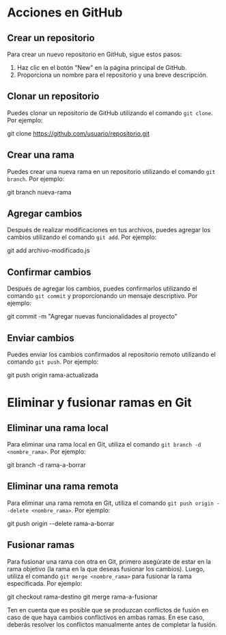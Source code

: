 # Acciones en GitHub

## Crear un repositorio

Para crear un nuevo repositorio en GitHub, sigue estos pasos:

1. Haz clic en el botón "New" en la página principal de GitHub.
2. Proporciona un nombre para el repositorio y una breve descripción.

## Clonar un repositorio

Puedes clonar un repositorio de GitHub utilizando el comando `git clone`. Por ejemplo:

git clone https://github.com/usuario/repositorio.git


## Crear una rama

Puedes crear una nueva rama en un repositorio utilizando el comando `git branch`. Por ejemplo:

git branch nueva-rama


## Agregar cambios

Después de realizar modificaciones en tus archivos, puedes agregar los cambios utilizando el comando `git add`. Por ejemplo:

git add archivo-modificado.js


## Confirmar cambios

Después de agregar los cambios, puedes confirmarlos utilizando el comando `git commit` y proporcionando un mensaje descriptivo. Por ejemplo:

git commit -m "Agregar nuevas funcionalidades al proyecto"


## Enviar cambios

Puedes enviar los cambios confirmados al repositorio remoto utilizando el comando `git push`. Por ejemplo:

git push origin rama-actualizada


# Eliminar y fusionar ramas en Git

## Eliminar una rama local

Para eliminar una rama local en Git, utiliza el comando `git branch -d <nombre_rama>`. Por ejemplo:

git branch -d rama-a-borrar


## Eliminar una rama remota

Para eliminar una rama remota en Git, utiliza el comando `git push origin --delete <nombre_rama>`. Por ejemplo:

git push origin --delete rama-a-borrar


## Fusionar ramas

Para fusionar una rama con otra en Git, primero asegúrate de estar en la rama objetivo (la rama en la que deseas fusionar los cambios). Luego, utiliza el comando `git merge <nombre_rama>` para fusionar la rama especificada. Por ejemplo:

git checkout rama-destino
git merge rama-a-fusionar


Ten en cuenta que es posible que se produzcan conflictos de fusión en caso de que haya cambios conflictivos en ambas ramas. En ese caso, deberás resolver los conflictos manualmente antes de completar la fusión.

